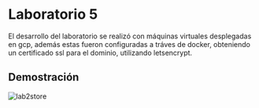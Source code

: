 # Laboratorio 5
El desarrollo del laboratorio se realizó con máquinas virtuales desplegadas en gcp, además estas fueron configuradas a tráves de docker, obteniendo un certificado ssl para el dominio, utilizando letsencrypt.

## Demostración  

![lab2store](https://user-images.githubusercontent.com/53051916/164374389-a69dfa53-2be5-4407-a4ae-03f89853bdf9.png)


